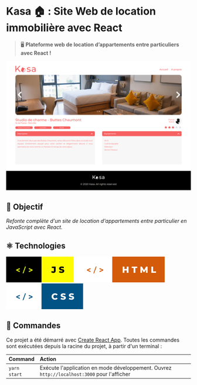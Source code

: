 # Kasa 🏠 : Site Web de location immobilière avec React

> 🖥️ **Plateforme web de location d’appartements entre particuliers avec React !**

![screenshot du site](./public/images/screenshot/72574042.png)

## 🎯 Objectif

_Refonte complète d'un site de location d'appartements entre particulier en JavaScript avec React._

## ⚛️ Technologies

![javascript](./public/images/screenshot/js.svg)&nbsp;&nbsp;![html](./public/images/screenshot/html.svg)&nbsp;&nbsp;![css](./public/images/screenshot/css.svg)

## 🧞 Commandes

Ce projet a été démarré avec [Create React App](https://github.com/facebook/create-react-app).
Toutes les commandes sont exécutées depuis la racine du projet, à partir d'un terminal :

| Command      | Action                                                                                      |
| :----------- | :------------------------------------------------------------------------------------------ |
| `yarn start` | Exécute l'application en mode développement. Ouvrez `http://localhost:3000` pour l'afficher |
